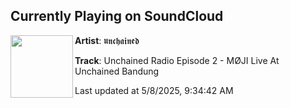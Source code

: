 ## Currently Playing on SoundCloud

[<img align="left" width="100" src="https://i1.sndcdn.com/artworks-KUHyjiA4mrlvBsmw-kpxExw-t500x500.png">](https://soundcloud.com/unchainedlabel/unchained-radio-episode-2)

**Artist**: 𝖚𝖓𝖈𝖍𝖆𝖎𝖓𝖊𝖉 

**Track**: Unchained Radio Episode 2 - MØJI Live At Unchained Bandung

Last updated at 5/8/2025, 9:34:42 AM
